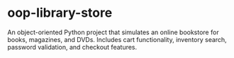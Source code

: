 # oop-library-store
An object-oriented Python project that simulates an online bookstore for books, magazines, and DVDs. Includes cart functionality, inventory search, password validation, and checkout features.
